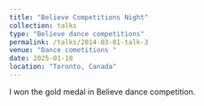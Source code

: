 ```yaml
---
title: "Believe Competitions Night"
collection: talks
type: "Believe dance competitions"
permalink: /talks/2014-03-01-talk-3
venue: "Dance cometitions "
date: 2025-01-18
location: "Toronto, Canada"
---
```


I won the gold medal in Believe dance competition.
